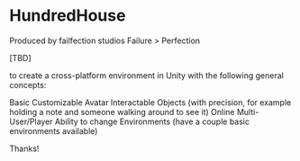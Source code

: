 # HundredHouse
Produced by failfection studios
Failure > Perfection

[TBD]

to create a cross-platform environment in Unity with the following general concepts:

Basic Customizable Avatar
Interactable Objects (with precision, for example holding a note and someone walking around to see it)
Online Multi-User/Player
Ability to change Environments (have a couple basic environments available)

Thanks!
